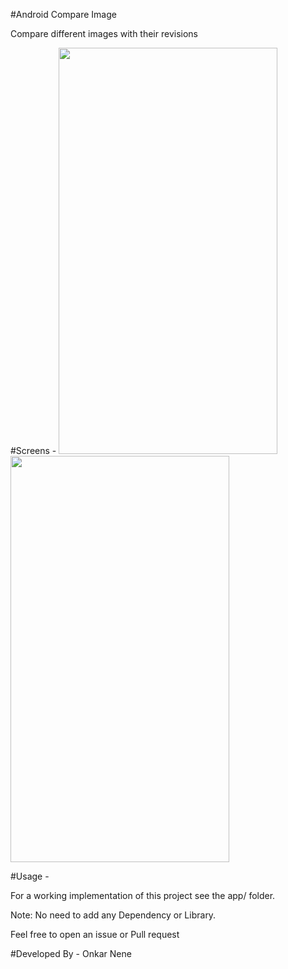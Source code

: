 #Android Compare Image

Compare different images with their revisions

#Screens -
<img src="https://raw.github.com/Onkarn92/CompareImage/master/screens/screen1.gif" width="350" height="650">
<img src="https://raw.github.com/Onkarn92/CompareImage/master/screens/screen2.gif" width="350" height="650">

#Usage -

For a working implementation of this project see the app/ folder.

Note: No need to add any Dependency or Library.

Feel free to open an issue or Pull request


#Developed By -
Onkar Nene
